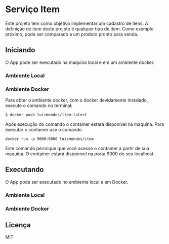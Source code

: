 # Serviço Item

Este projeto tem como objetivo implementar um cadastro de itens. A definição de item deste projeto é qualquer tipo de item. Como exemplo próximo, pode ser comparado a um produto pronto para venda.

## Iniciando

O App pode ser executado na maquina local e em um ambiente docker.

### Ambiente Local

### Ambiente Docker

Para obter o ambiente docker, com o docker devidamente instalado, execute o comando no terminal:

```
$ docker push luizmendes/item:latest
```

Após execução do comando o container estará disponível na maquina. Para executar o container use o comando

```
docker run -p 9000:8000 luizmendes/item
```

Este comando permique que você acesse o container a partir de sua maquina. O container estará disponivel na porta 9000 do seu localhost.

## Executando

O App pode ser executado no ambiente local e em Docker.

### Ambiente Local

### Ambiente Docker

## Licença

MIT
